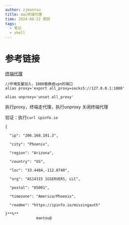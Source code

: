 ```yaml
---
author: zjmantou
title: mac终端代理
time: 2024-08-22 周四
tags:
  - 笔记
  - shell
---
```

# 参考链接 

[终端代理](https://www.hangge.com/blog/cache/detail_3138.html) 

```shell
//环境变量加入，1080替换成vpn的端口
alias proxy='export all_proxy=socks5://127.0.0.1:1080'

alias unproxy='unset all_proxy'
```

执行proxy，终端走代理，执行unproxy 关闭终端代理 

验证：执行`curl ipinfo.io` 

```shell
{

  "ip": "206.168.191.3",

  "city": "Phoenix",

  "region": "Arizona",

  "country": "US",

  "loc": "33.4484,-112.0740",

  "org": "AS14315 1GSERVERS, LLC",

  "postal": "85001",

  "timezone": "America/Phoenix",

  "readme": "https://ipinfo.io/missingauth"

}**%**                                                                              mantou@
```

